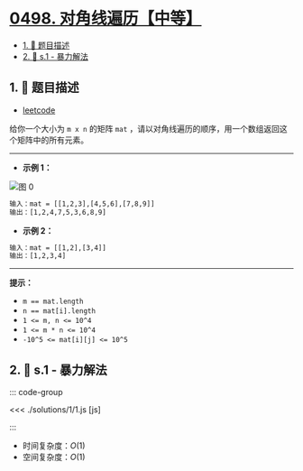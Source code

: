 # [0498. 对角线遍历【中等】](https://github.com/tnotesjs/TNotes.leetcode/tree/main/notes/0498.%20%E5%AF%B9%E8%A7%92%E7%BA%BF%E9%81%8D%E5%8E%86%E3%80%90%E4%B8%AD%E7%AD%89%E3%80%91)

<!-- region:toc -->

- [1. 📝 题目描述](#1--题目描述)
- [2. 🎯 s.1 - 暴力解法](#2--s1---暴力解法)

<!-- endregion:toc -->

## 1. 📝 题目描述

- [leetcode](https://leetcode.cn/problems/diagonal-traverse/)

给你一个大小为 `m x n` 的矩阵 `mat` ，请以对角线遍历的顺序，用一个数组返回这个矩阵中的所有元素。

---

- **示例 1：**

![图 0](https://cdn.jsdelivr.net/gh/tnotesjs/imgs@main/2025-09-12-16-26-23.png)

```txt
输入：mat = [[1,2,3],[4,5,6],[7,8,9]]
输出：[1,2,4,7,5,3,6,8,9]
```

- **示例 2：**

```txt
输入：mat = [[1,2],[3,4]]
输出：[1,2,3,4]
```

---

**提示：**

- `m == mat.length`
- `n == mat[i].length`
- `1 <= m, n <= 10^4`
- `1 <= m * n <= 10^4`
- `-10^5 <= mat[i][j] <= 10^5`

## 2. 🎯 s.1 - 暴力解法

::: code-group

<<< ./solutions/1/1.js [js]

:::

- 时间复杂度：$O(1)$
- 空间复杂度：$O(1)$
